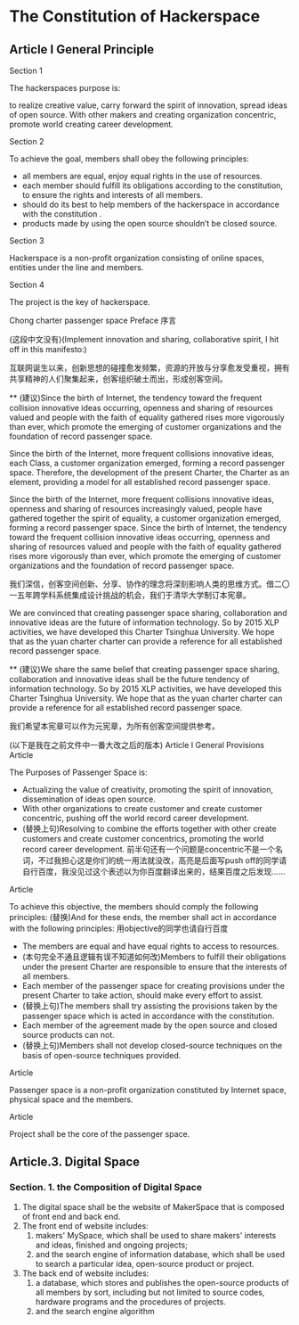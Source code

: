 

# The Constitution of Hackerspace

## Article I General Principle

Section 1

The hackerspaces purpose is:

to realize creative value, carry forward the spirit of innovation, spread ideas of open source. With other makers and creating organization concentric, promote world creating career development.

Section 2

To achieve the goal, members shall obey the following principles:
- all members are equal, enjoy equal rights in the use of resources.
- each member should fulfill its obligations according to the constitution, to ensure the rights and interests of all members.
- should do its best to help members of the hackerspace in accordance with the constitution .
- products made by using the open source shouldn’t be closed source.

Section 3

Hackerspace is a non-profit organization consisting of online spaces, entities under the line and members.

Section 4

The project is the key of hackerspace.

Chong charter passenger space
Preface
序言

(这段中文没有)(Implement innovation and sharing, collaborative spirit, I hit off in this manifesto:)

互联网诞生以来，创新思想的碰撞愈发频繁，资源的开放与分享愈发受重视，拥有共享精神的人们聚集起来，创客组织破土而出，形成创客空间。

** (建议)Since the birth of Internet, the tendency toward the frequent collision innovative ideas occurring, openness and sharing of resources valued and people with the faith of equality gathered rises more vigorously than ever, which promote the emerging of customer organizations and the foundation of record passenger space.

Since the birth of the Internet, more frequent collisions innovative ideas, each
Class, a customer organization emerged, forming a record passenger space.
Therefore, the development of the present Charter, the Charter as an element, providing a model for all established record passenger space.

Since the birth of the Internet, more frequent collisions innovative ideas, openness and sharing of resources increasingly valued, people have gathered together the spirit of equality, a customer organization emerged, forming a record passenger space.
Since the birth of Internet, the tendency toward the frequent collision innovative ideas occurring, openness and sharing of resources valued and people with the faith of equality gathered rises more vigorously than ever, which promote the emerging of customer organizations and the foundation of record passenger space.

我们深信，创客空间创新、分享、协作的理念将深刻影响人类的思维方式。借二〇一五年跨学科系统集成设计挑战的机会，我们于清华大学制订本宪章。

We are convinced that creating passenger space sharing, collaboration and innovative ideas are the future of information technology. So by 2015 XLP activities, we have developed this Charter Tsinghua University. We hope that as the yuan charter charter can provide a reference for all established record passenger space.

** (建议)We share the same belief that creating passenger space sharing, collaboration and innovative ideas shall be the future tendency of information technology. So by 2015 XLP activities, we have developed this Charter Tsinghua University. We hope that as the yuan charter charter can provide a reference for all established record passenger space.

我们希望本宪章可以作为元宪章，为所有创客空间提供参考。

(以下是我在之前文件中一番大改之后的版本)
Article I General Provisions
Article

The Purposes of Passenger Space is:
- Actualizing the value of creativity, promoting the spirit of innovation, dissemination of ideas open source.
- With other organizations to create customer and create customer concentric, pushing off the world record career development.
- (替换上句)Resolving to combine the efforts together with other create customers and create customer concentrics, promoting the world record career development.
前半句还有一个问题是concentric不是一个名词，不过我担心这是你们的统一用法就没改，高亮是后面写push off的同学请自行百度，我没见过这个表述以为你百度翻译出来的，结果百度之后发现……

Article

To achieve this objective, the members should comply the following principles:
(替换)And for these ends, the member shall act in accordance with the following principles:
用objective的同学也请自行百度
- The members are equal and have equal rights to access to resources.
- (本句完全不通且逻辑有误不知道如何改)Members to fulfill their obligations under the present Charter are responsible to ensure that the interests of all members.
- Each member of the passenger space for creating provisions under the present Charter to take action, should make every effort to assist.
- (替换上句)The members shall try assisting the provisions taken by the passenger space which is acted in accordance with the constitution.
- Each member of the agreement made by the open source and closed source products can not.
- (替换上句)Members shall not develop closed-source techniques on the basis of open-source techniques provided.

Article

Passenger space is a non-profit organization constituted by Internet space, physical space and the members.

Article

Project shall be the core of the passenger space.


## Article.3. Digital Space
### Section. 1. the Composition of Digital Space
1. The digital space shall be the website of MakerSpace that is composed of front end and back end.
2. The front end of website includes:
    1. makers' MySpace, which shall be used to share makers' interests and ideas, finished and ongoing projects;
    2. and the search engine of information database, which shall be used to search a particular idea,  open-source product or project.
3. The back end of website includes:
    1. a database, which stores and publishes the open-source products of all members by sort, including but not limited to source codes, hardware programs and the procedures of projects.
    2. and the search engine algorithm